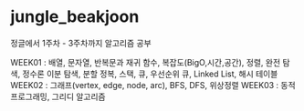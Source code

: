 # jungle_beakjoon
정글에서 1주차 - 3주차까지 알고리즘 공부

WEEK01 :
배열, 문자열, 반복문과 재귀 함수, 복잡도(BigO,시간,공간), 정렬, 완전 탐색, 정수론
이분 탐색, 분할 정복, 스택, 큐, 우선순위 큐, Linked List, 해시 테이블
WEEK02 :
그래프(vertex, edge, node, arc), BFS, DFS, 위상정렬
WEEK03 :
동적 프로그래밍, 그리디 알고리즘

